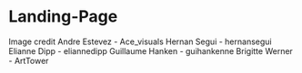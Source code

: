 # Landing-Page
Image credit
Andre Estevez - Ace_visuals
Hernan Segui - hernansegui
Elianne Dipp - eliannedipp
Guillaume Hanken - guihankenne
Brigitte Werner - ArtTower
